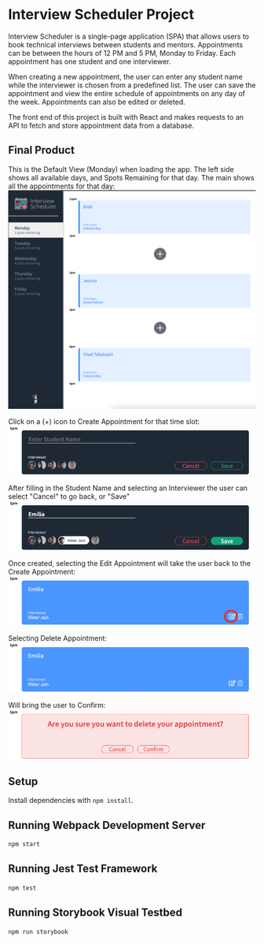 # Interview Scheduler Project

Interview Scheduler is a single-page application (SPA) that allows users to book technical interviews between students and mentors. Appointments can be between the hours of 12 PM and 5 PM, Monday to Friday. Each appointment has one student and one interviewer.

When creating a new appointment, the user can enter any student name while the interviewer is chosen from a predefined list. The user can save the appointment and view the entire schedule of appointments on any day of the week. Appointments can also be edited or deleted. 

The front end of this project is built with React and makes requests to an API to fetch and store appointment data from a database.

## Final Product
This is the Default View (Monday) when loading the app.
The left side shows all available days, and Spots Remaining for that day.
The main shows all the appointments for that day:
!["Default"](https://github.com/bbjarvis/scheduler/blob/master/docs/Default%20View.png)

Click on a (+) icon to Create Appointment for that time slot:
!["Create"](https://github.com/bbjarvis/scheduler/blob/master/docs/Create%20Appointment.png)

After filling in the Student Name and selecting an Interviewer the user can select "Cancel" to go back, or "Save"
!["Save"](https://github.com/bbjarvis/scheduler/blob/master/docs/Save.png)

Once created, selecting the Edit Appointment will take the user back to the Create Appointment:
!["Edit"](https://github.com/bbjarvis/scheduler/blob/master/docs/Edit.png)

Selecting Delete Appointment:
!["Delete"](https://github.com/bbjarvis/scheduler/blob/master/docs/Delete.png)

Will bring the user to Confirm:
!["Confirm"](https://github.com/bbjarvis/scheduler/blob/master/docs/Confirm%20Delete.png)

## Setup

Install dependencies with `npm install`.

## Running Webpack Development Server

```sh
npm start
```

## Running Jest Test Framework

```sh
npm test
```

## Running Storybook Visual Testbed

```sh
npm run storybook
```
